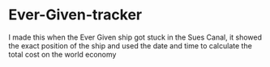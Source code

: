 # Ever-Given-tracker

I made this when the Ever Given ship got stuck in the Sues Canal, it showed the exact position of the ship and used the date and time to calculate the total cost on the world economy   
